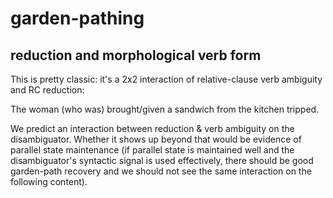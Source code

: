 # garden-pathing

## reduction and morphological verb form

This is pretty classic: it's a 2x2 interaction of relative-clause verb ambiguity and RC reduction:

The woman (who was) brought/given a sandwich from the kitchen tripped.

We predict an interaction between reduction & verb ambiguity on the disambiguator.  Whether it shows up beyond that would be evidence of parallel state maintenance (if parallel state is maintained well and the disambiguator's syntactic signal is used effectively, there should be good garden-path recovery and we should not see the same interaction on the following content).
